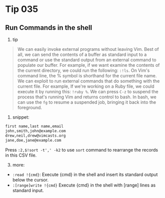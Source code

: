 # Tip 035

## Run Commands in the shell

1. tip

> We can easily invoke external programs without leaving Vim. Best of all, we can send the contents of a buffer as standard input to a command or use the standard output from an external command to populate our buffer.
> For example, if we want examine the contents of the current directory, we could run the following: `:!ls`.
> On Vim's command line, the % symbol is shorthand for the current file name. We can exploit to run external commands that do something with the current file. For example, If we're working on a Ruby file, we could execute it by running this: `!ruby %`.
> We can press `C-z` to suspend the process that's running Vim and returns control to bash. In bash, we can use the `fg` to resume a suspended job, bringing it back into the foreground.

1. snippet:

```txt
first name,last name,email
john,smith,john@example.com
drew,neil,drew@vimcasts.org
jane,doe,jane@example.com
```

Press `:2,$!sort -t',' -k2` to use `sort` command to rearrange the records in this CSV file.

3. more:

- `:read !{cmd}`: Execute {cmd} in the shell and insert its standard output below the cursor.
- `:[range]write !{cmd}` Execute {cmd} in the shell with [range] lines as standard input.

